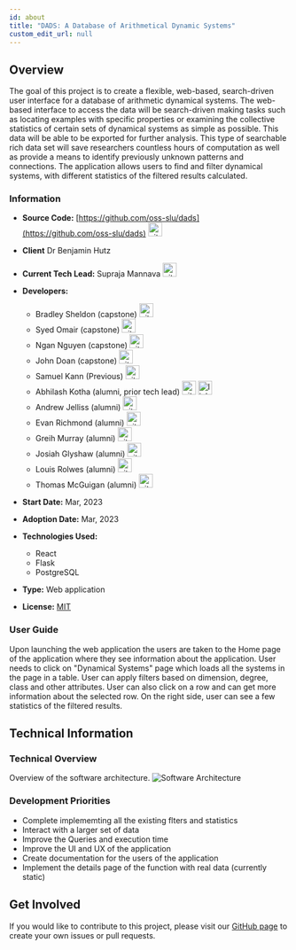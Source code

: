 ```yaml
---
id: about
title: "DADS: A Database of Arithmetical Dynamic Systems"
custom_edit_url: null
---
```


<!-- A header image is optional; if used should be no greater than 200x600 -->
<!--![Header Alt Text](header.png) -->

## Overview

The goal of this project is to create a flexible, web-based, search-driven user interface for a database of arithmetic dynamical systems. The web-based interface to access the data will be search-driven making tasks such as locating examples with specific properties or examining the collective statistics of certain sets of dynamical systems as simple as possible. This data will be able to be exported for further analysis. This type of searchable rich data set will save researchers countless hours of computation as well as provide a means to identify previously unknown patterns and connections. The application allows users to find and filter dynamical systems, with different statistics of the filtered results calculated.

### Information

- **Source Code:** [https://github.com/oss-slu/dads](https://github.com/oss-slu/dads) [<img src="/img/git-alt.svg" alt="git" width="25" height="25" />](https://github.com/oss-slu/dads)
- **Client** Dr Benjamin Hutz
- **Current Tech Lead:** Supraja Mannava [<img src="/img/github.svg" alt="github" width="25" height="25" />](https://github.com/suprajamannava17)
- **Developers:**

  - Bradley Sheldon (capstone) [<img src="/img/github.svg" alt="github" width="25" height="25" />](https://github.com/BradleySheldon)
  - Syed Omair (capstone) [<img src="/img/github.svg" alt="github" width="25" height="25" />](https://github.com/iamsyedomair)
  - Ngan Nguyen (capstone) [<img src="/img/github.svg" alt="github" width="25" height="25" />](https://github.com/DaisyNBN)
  - John Doan (capstone) [<img src="/img/github.svg" alt="github" width="25" height="25" />](https://github.com/johndoans)
  - Samuel Kann (Previous) [<img src="/img/github.svg" alt="github" width="25" height="25" />](https://github.com/dracpak)
  - Abhilash Kotha (alumni, prior tech lead) [<img src="/img/github.svg" alt="github" width="25" height="25" />](https://github.com/AbhilashKotha) [<img src="/img/linkedin.svg" alt="linkedin" width="25" height="25" />](https://www.linkedin.com/in/abhilashkotha/)
  - Andrew Jelliss (alumni) [<img src="/img/github.svg" alt="github" width="25" height="25" />](https://github.com/AJelliss)
  - Evan Richmond (alumni) [<img src="/img/github.svg" alt="github" width="25" height="25" />](https://github.com/Evan-Richmond)
  - Greih Murray (alumni) [<img src="/img/github.svg" alt="github" width="25" height="25" />](https://github.com/GreihMurray)
  - Josiah Glyshaw (alumni) [<img src="/img/github.svg" alt="github" width="25" height="25" />](https://github.com/jglyshaw)
  - Louis Rolwes (alumni) [<img src="/img/github.svg" alt="github" width="25" height="25" />](https://github.com/lRolwes)
  - Thomas McGuigan (alumni) [<img src="/img/github.svg" alt="github" width="25" height="25" />](https://github.com/thomasmcg77)

- **Start Date:** Mar, 2023
- **Adoption Date:** Mar, 2023
- **Technologies Used:**
  - React
  - Flask
  - PostgreSQL
- **Type:** Web application
- **License:** [MIT](https://opensource.org/license/mit)

### User Guide

Upon launching the web application the users are taken to the Home page of the application where they see information about the application. User needs to click on "Dynamical Systems" page which loads all the systems in the page in a table. User can apply filters based on dimension, degree, class and other attributes. User can also click on a row and can get more information about the selected row. On the right side, user can see a few statistics of the filtered results.

## Technical Information

### Technical Overview

Overview of the software architecture.
![Software Architecture](architecture.png)

### Development Priorities

- Complete implememting all the existing flters and statistics
- Interact with a larger set of data
- Improve the Queries and execution time
- Improve the UI and UX of the application
- Create documentation for the users of the application
- Implement the details page of the function with real data (currently static)

## Get Involved

If you would like to contribute to this project, please visit our [GitHub page](https://github.com/oss-slu/dads) to create your own issues or pull requests.
